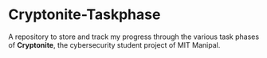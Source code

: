 # Cryptonite-Taskphase

A repository to store and track my progress through the various task phases of **Cryptonite**, the cybersecurity student project of MIT Manipal.
